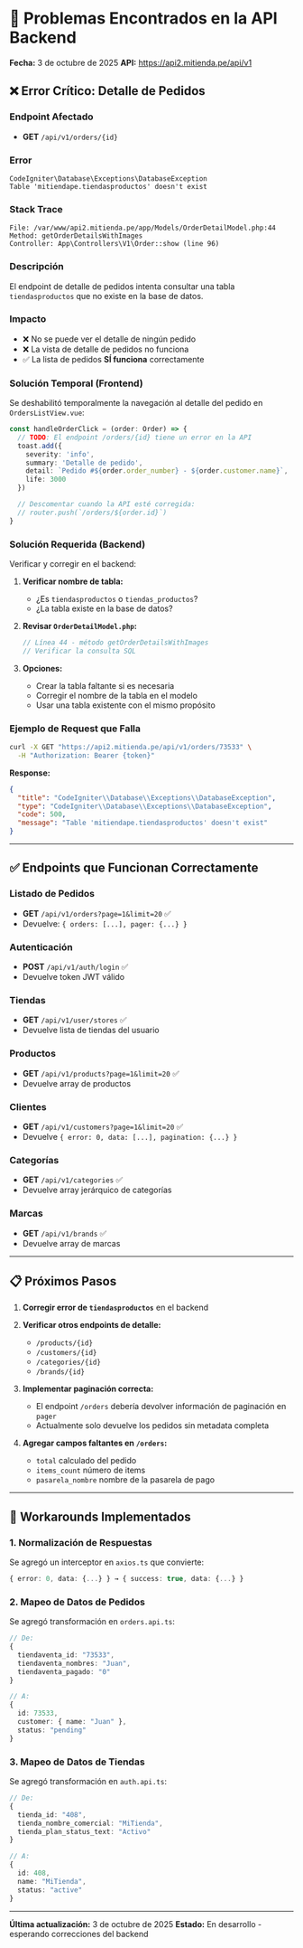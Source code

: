 # 🐛 Problemas Encontrados en la API Backend

**Fecha:** 3 de octubre de 2025
**API:** https://api2.mitienda.pe/api/v1

## ❌ Error Crítico: Detalle de Pedidos

### Endpoint Afectado
- **GET** `/api/v1/orders/{id}`

### Error
```
CodeIgniter\Database\Exceptions\DatabaseException
Table 'mitiendape.tiendasproductos' doesn't exist
```

### Stack Trace
```
File: /var/www/api2.mitienda.pe/app/Models/OrderDetailModel.php:44
Method: getOrderDetailsWithImages
Controller: App\Controllers\V1\Order::show (line 96)
```

### Descripción
El endpoint de detalle de pedidos intenta consultar una tabla `tiendasproductos` que no existe en la base de datos.

### Impacto
- ❌ No se puede ver el detalle de ningún pedido
- ❌ La vista de detalle de pedidos no funciona
- ✅ La lista de pedidos **SÍ funciona** correctamente

### Solución Temporal (Frontend)
Se deshabilitó temporalmente la navegación al detalle del pedido en `OrdersListView.vue`:

```typescript
const handleOrderClick = (order: Order) => {
  // TODO: El endpoint /orders/{id} tiene un error en la API
  toast.add({
    severity: 'info',
    summary: 'Detalle de pedido',
    detail: `Pedido #${order.order_number} - ${order.customer.name}`,
    life: 3000
  })

  // Descomentar cuando la API esté corregida:
  // router.push(`/orders/${order.id}`)
}
```

### Solución Requerida (Backend)
Verificar y corregir en el backend:

1. **Verificar nombre de tabla:**
   - ¿Es `tiendasproductos` o `tiendas_productos`?
   - ¿La tabla existe en la base de datos?

2. **Revisar `OrderDetailModel.php`:**
   ```php
   // Línea 44 - método getOrderDetailsWithImages
   // Verificar la consulta SQL
   ```

3. **Opciones:**
   - Crear la tabla faltante si es necesaria
   - Corregir el nombre de la tabla en el modelo
   - Usar una tabla existente con el mismo propósito

### Ejemplo de Request que Falla
```bash
curl -X GET "https://api2.mitienda.pe/api/v1/orders/73533" \
  -H "Authorization: Bearer {token}"
```

**Response:**
```json
{
  "title": "CodeIgniter\\Database\\Exceptions\\DatabaseException",
  "type": "CodeIgniter\\Database\\Exceptions\\DatabaseException",
  "code": 500,
  "message": "Table 'mitiendape.tiendasproductos' doesn't exist"
}
```

---

## ✅ Endpoints que Funcionan Correctamente

### Listado de Pedidos
- **GET** `/api/v1/orders?page=1&limit=20` ✅
- Devuelve: `{ orders: [...], pager: {...} }`

### Autenticación
- **POST** `/api/v1/auth/login` ✅
- Devuelve token JWT válido

### Tiendas
- **GET** `/api/v1/user/stores` ✅
- Devuelve lista de tiendas del usuario

### Productos
- **GET** `/api/v1/products?page=1&limit=20` ✅
- Devuelve array de productos

### Clientes
- **GET** `/api/v1/customers?page=1&limit=20` ✅
- Devuelve `{ error: 0, data: [...], pagination: {...} }`

### Categorías
- **GET** `/api/v1/categories` ✅
- Devuelve array jerárquico de categorías

### Marcas
- **GET** `/api/v1/brands` ✅
- Devuelve array de marcas

---

## 📋 Próximos Pasos

1. **Corregir error de `tiendasproductos`** en el backend
2. **Verificar otros endpoints de detalle:**
   - `/products/{id}`
   - `/customers/{id}`
   - `/categories/{id}`
   - `/brands/{id}`

3. **Implementar paginación correcta:**
   - El endpoint `/orders` debería devolver información de paginación en `pager`
   - Actualmente solo devuelve los pedidos sin metadata completa

4. **Agregar campos faltantes en `/orders`:**
   - `total` calculado del pedido
   - `items_count` número de items
   - `pasarela_nombre` nombre de la pasarela de pago

---

## 🔧 Workarounds Implementados

### 1. Normalización de Respuestas
Se agregó un interceptor en `axios.ts` que convierte:
```typescript
{ error: 0, data: {...} } → { success: true, data: {...} }
```

### 2. Mapeo de Datos de Pedidos
Se agregó transformación en `orders.api.ts`:
```typescript
// De:
{
  tiendaventa_id: "73533",
  tiendaventa_nombres: "Juan",
  tiendaventa_pagado: "0"
}

// A:
{
  id: 73533,
  customer: { name: "Juan" },
  status: "pending"
}
```

### 3. Mapeo de Datos de Tiendas
Se agregó transformación en `auth.api.ts`:
```typescript
// De:
{
  tienda_id: "408",
  tienda_nombre_comercial: "MiTienda",
  tienda_plan_status_text: "Activo"
}

// A:
{
  id: 408,
  name: "MiTienda",
  status: "active"
}
```

---

**Última actualización:** 3 de octubre de 2025
**Estado:** En desarrollo - esperando correcciones del backend
